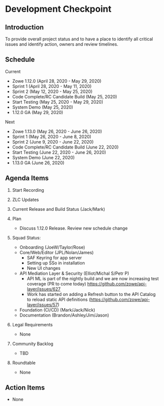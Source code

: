 # Development Checkpoint

Introduction
------------
To provide overall project status and to have a place to identify all critical issues and identify action, owners and review timelines.

Schedule
--------

Current
- Zowe 1.12.0 (April 28, 2020 - May 29, 2020)
 - Sprint 1 (April 28, 2020 - May 11, 2020)
 - Sprint 2 (May 12, 2020 - May 25, 2020)
 - Code Complete/RC Candidate Build (May 25, 2020)
 - Start Testing (May 25, 2020 - May 29, 2020)
 - System Demo (May 25, 2020)
- 1.12.0 GA (May 29, 2020)

Next
- Zowe 1.13.0 (May 26, 2020 - June 26, 2020)
 - Sprint 1 (May 26, 2020 - June 8, 2020)
 - Sprint 2 (June 9, 2020 - June 22, 2020)
 - Code Complete/RC Candidate Build  (June 22, 2020)
 - Start Testing (June 22, 2020 - June 26, 2020)
 - System Demo (June 22, 2020)
- 1.13.0 GA (June 26, 2020)


Agenda Items
------------
1. Start Recording
2. ZLC Updates
3. Current Release and Build Status (Jack/Mark)
4. Plan
     - Discuss 1.12.0 Release. Review new schedule change
5. Squad Status:
    - Onboarding (JoeW/Taylor/Rose)
    - Core/Web/Editor (JPL/Nolan/James)
      - SAF Keyring for app server
      - Setting up SSo in installation 
      - New UI changes
    - API Mediation Layer & Security (Elliot/Michal S/Petr P)
      - API ML is part of the nightly build and we are now increasing test coverage (PR to come today) https://github.com/zowe/api-layer/issues/627
      - Work has started on adding a Refresh button to the API Catalog to reload static API definitions (https://github.com/zowe/api-layer/issues/57)
    - Foundation (CI/CD) (Mark/Jack/Nick)
    - Documentation (Brandon/Ashley/Jim/Jason)

6. Legal Requirements
    - None

7. Community Backlog
    - TBD
8. Roundtable
    - None

Action Items
------------
- None
